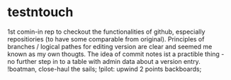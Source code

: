 # testntouch
1st comin-in rep to checkout the functionalities of github, especially repositiories (to have some comparable from original).
Principles of branches / logical pathes for editing version are clear and seemed me known as my own thougts.
The idea of commit notes ist a practible thing - no further step in to a table with admin data about a version entry.
!boatman, close-haul the sails; !pilot: upwind 2 points backboards;
